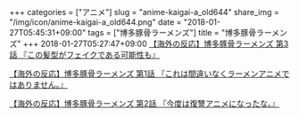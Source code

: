 +++
categories = ["アニメ"]
slug = "anime-kaigai-a_old644"
share_img = "/img/icon/anime-kaigai-a_old644.png"
date = "2018-01-27T05:45:31+09:00"
tags = ["博多豚骨ラーメンズ"]
title = "博多豚骨ラーメンズ"
+++
<span class="update-time">2018-01-27T05:27:47+09:00</span> <a href="https://dsara.blog.fc2.com/blog-entry-2985.html" rel="nofollow" target="_blank" title="【海外の反応】博多豚骨ラーメンズ 第3話 『この髪型がフェイクである可能性も』">【海外の反応】博多豚骨ラーメンズ 第3話 『この髪型がフェイクである可能性も』</a>



<a href="https://dsara.blog.fc2.com/blog-entry-2932.html" rel="nofollow" target="_blank" title="【海外の反応】博多豚骨ラーメンズ 第1話 『これは間違いなくラーメンアニメではありません。』">【海外の反応】博多豚骨ラーメンズ 第1話 『これは間違いなくラーメンアニメではありません。』</a>

<a href="https://dsara.blog.fc2.com/blog-entry-2960.html" rel="nofollow" target="_blank" title="【海外の反応】博多豚骨ラーメンズ 第2話 『今度は復讐アニメになったな。』">【海外の反応】博多豚骨ラーメンズ 第2話 『今度は復讐アニメになったな。』</a>
